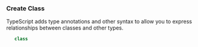 ### Create Class

TypeScript adds type annotations and other syntax to allow you to express
relationships between classes and other types.

```TypeScript
   class


```
